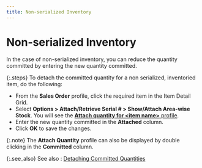 ```yaml
---
title: Non-serialized Inventory
---
```


# Non-serialized Inventory


In the case of non-serialized inventory, you can reduce the quantity  committed by entering the new quantity committed.


{:.steps}
To detach the committed quantity for a non  serialized, inventoried item, do the following:

- From the **Sales Order** profile, click the required  item in the Item Detail Grid.
- Select **Options &gt; Attach/Retrieve Serial # &gt; 
 Show/Attach Area-wise Stock**. You will see the [**Attach quantity for &lt;item name&gt;**  profile]({{site.sp_baseurl}}/sales-docs/sales-orders/so-proc/cmt-items/enter-cmt-qty/non-ser/the_attach_quantity_profile.html).
- Enter the new  quantity committed in the **Attached** column.
- Click **OK** to save the changes.



{:.note}
The **Attach Quantity**  profile can also be displayed by double clicking in the **Committed**  column.


{:.see_also}
See also
: [Detaching  Committed Quantities]({{site.sp_baseurl}}/sales-docs/sales-orders/so-proc/detaching-items/detaching_committed_quantities.html)
